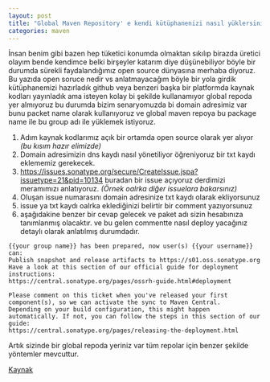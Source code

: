 ```yaml
---
layout: post
title: "Global Maven Repository' e kendi kütüphanenizi nasıl yüklersiniz?"
categories: maven
---
```


İnsan benim gibi bazen hep tüketici konumda olmaktan sıkılıp birazda üretici olayım bende kendimce belki birşeyler katarım diye düşünebiliyor böyle bir durumda sürekli faydalandığımız open source dünyasına merhaba diyoruz. Bu yazıda open soruce nedir vs anlatmayacağım böyle bir yola girdik kütüphanemizi hazırladık github veya benzeri başka bir platformda kaynak kodları yayınladık ama isteyen kolay bi şekilde kullanamıyor global repoda yer almıyoruz bu durumda bizim senaryomuzda bi domain adresimiz var bunu packet name olarak kullanıyoruz ve global maven repoya bu package name ile bu group adı ile yüklemek istiyoruz.

1. Adım kaynak kodlarımız açık bir ortamda open source olarak yer alıyor *(bu kısım hazır elimizde)*
2. Domain adresimizin dns kaydı nasıl yönetiliyor öğreniyoruz bir txt kaydı eklememiz gerekecek.
3. https://issues.sonatype.org/secure/CreateIssue.jspa?issuetype=21&pid=10134 buradan bir issue açıyoruz derdimizi meramımızı anlatıyoruz. *(Örnek oalrka diğer issuelara bakarsınız)*
4. Oluşan issue numarasını domain adresinize txt kaydı olarak ekliyorsunuz
5. issue ya txt kaydı oalrka eklediğinizi belirtir bir comment yazıyorsunuz
6. aşağıdakine benzer bir cevap gelecek ve paket adı sizin hesabınıza tanımlanmış olacaktır. ve bu gelen commentte nasıl deploy yacağınız detaylı olarak anlatılmış durumdadır.

```
{{your group name}} has been prepared, now user(s) {{your username}} can:
Publish snapshot and release artifacts to https://s01.oss.sonatype.org
Have a look at this section of our official guide for deployment instructions:
https://central.sonatype.org/pages/ossrh-guide.html#deployment

Please comment on this ticket when you've released your first component(s), so we can activate the sync to Maven Central.
Depending on your build configuration, this might happen automatically. If not, you can follow the steps in this section of our guide:
https://central.sonatype.org/pages/releasing-the-deployment.html

```

Artık sizinde bir global repoda yeriniz var tüm repolar için benzer şekilde yöntemler mevcuttur.

[Kaynak](https://central.sonatype.org/pages/ossrh-guide.html)

